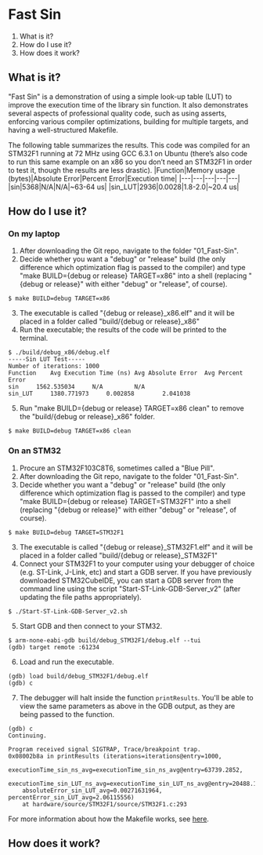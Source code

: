 # Fast Sin
1. What is it?
2. How do I use it?
3. How does it work?

## What is it?
"Fast Sin" is a demonstration of using a simple look-up table (LUT) to improve the execution time of the library sin function. It also demonstrates several aspects of professional quality code, such as using asserts, enforcing various compiler optimizations, building for multiple targets, and having a well-structured Makefile.

The following table summarizes the results. This code was compiled for an STM32F1 running at 72 MHz using GCC 6.3.1 on Ubuntu (there’s also code to run this same example on an x86 so you don’t need an STM32F1 in order to test it, though the results are less drastic).
|Function|Memory usage (bytes)|Absolute Error|Percent Error|Execution time|
|---|---|---|---|---|
|sin|5368|N/A|N/A|~63-64 us|
|sin_LUT|2936|0.0028|1.8-2.0|~20.4 us|

## How do I use it?

### On my laptop
1. After downloading the Git repo, navigate to the folder "01_Fast-Sin".
2. Decide whether you want a "debug" or "release" build (the only difference which optimization flag is passed to the compiler) and type "make BUILD={debug or release} TARGET=x86" into a shell (replacing "{debug or release}" with either "debug" or "release", of course).
```
$ make BUILD=debug TARGET=x86
```
3. The executable is called "{debug or release}_x86.elf" and it will be placed in a folder called "build/{debug or release}_x86"
4. Run the executable; the results of the code will be printed to the terminal.
```
$ ./build/debug_x86/debug.elf 
-----Sin LUT Test-----
Number of iterations: 1000
Function	Avg Execution Time (ns)	Avg Absolute Error	Avg Percent Error
sin		1562.535034		N/A			N/A
sin_LUT		1380.771973		0.002858		2.041038
```
5. Run "make BUILD={debug or release} TARGET=x86 clean" to remove the "build/{debug or release}_x86" folder.
```
$ make BUILD=debug TARGET=x86 clean
```
### On an STM32
1. Procure an STM32F103C8T6, sometimes called a "Blue Pill".
2. After downloading the Git repo, navigate to the folder "01_Fast-Sin".
2. Decide whether you want a "debug" or "release" build (the only difference which optimization flag is passed to the compiler) and type "make BUILD={debug or release} TARGET=STM32F1" into a shell (replacing "{debug or release}" with either "debug" or "release", of course).
```
$ make BUILD=debug TARGET=STM32F1
```
3. The executable is called "{debug or release}_STM32F1.elf" and it will be placed in a folder called "build/{debug or release}_STM32F1"
4. Connect your STM32F1 to your computer using your debugger of choice (e.g. ST-Link, J-Link, etc) and start a GDB server. If you have previously downloaded STM32CubeIDE, you can start a GDB server from the command line using the script "Start-ST-Link-GDB-Server_v2" (after updating the file paths appropriately).
```
$ ./Start-ST-Link-GDB-Server_v2.sh
```
5. Start GDB and then connect to your STM32.
```
$ arm-none-eabi-gdb build/debug_STM32F1/debug.elf --tui
(gdb) target remote :61234
```
6. Load and run the executable.
```
(gdb) load build/debug_STM32F1/debug.elf
(gdb) c
```
7. The debugger will halt inside the function `printResults`. You'll be able to view the same parameters as above in the GDB output, as they are being passed to the function.
```
(gdb) c
Continuing.

Program received signal SIGTRAP, Trace/breakpoint trap.
0x08002b8a in printResults (iterations=iterations@entry=1000,
    executionTime_sin_ns_avg=executionTime_sin_ns_avg@entry=63739.2852,
    executionTime_sin_LUT_ns_avg=executionTime_sin_LUT_ns_avg@entry=20488.1738,
    absoluteError_sin_LUT_avg=0.00271631964, percentError_sin_LUT_avg=2.06115556)
    at hardware/source/STM32F1/source/STM32F1.c:293
```

For more information about how the Makefile works, see [here](https://github.com/nathancharlesjones/Generic-Makefile-based-Project-for-x86-and-STM32F1).

## How does it work?
